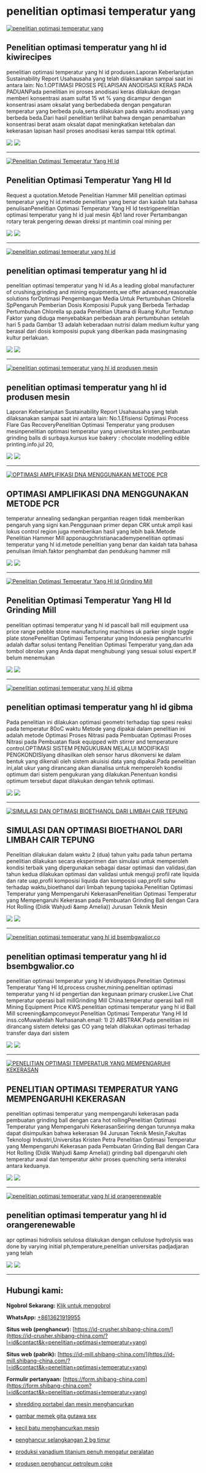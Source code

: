# penelitian optimasi temperatur yang

<a href="https://swt.shibang-china.com/?l=id&img&k=penelitian+optimasi+temperatur+yang" target="_blank">![penelitian optimasi temperatur yang](http://static.shibang-china.com/all-800x300/716.jpg)</a>

## Penelitian optimasi temperatur yang hl id kiwirecipes
penelitian optimasi temperatur yang hl id produsen.Laporan Keberlanjutan Sustainability Report Usahausaha yang telah dilaksanakan sampai saat ini antara lain: No.1.OPTIMASI PROSES PELAPISAN ANODISASI KERAS PADA PADUANPada penelitian ini proses anodisasi keras dilakukan dengan memberi konsentrasi asam sulfat 15 wt % yang dicampur dengan konsentrasi asam oksalat yang berbedabeda dengan pengaturan temperatur yang berbeda pula,serta dilakukan pada waktu anodisasi yang berbeda beda.Dari hasil penelitian terlihat bahwa dengan penambahan konsentrasi berat asam oksalat dapat meningkatkan ketebalan dan kekerasan lapisan hasil proses anodisasi keras sampai titik optimal.


<a href="https://whatsapp.shibangsoft.com/WhatsApp.php" target="_blank" title="WhatsApp">![](http://static.shibang-china.com/icon/whatsapp.png)</a> <a href="https://swt.shibang-china.com/?l=id&icon&k=penelitian+optimasi+temperatur+yang" target="_blank">![](http://static.shibang-china.com/icon/chat-id.png)</a>

---

<a href="https://swt.shibang-china.com/?l=id&img&k=penelitian+optimasi+temperatur+yang" target="_blank">![Penelitian Optimasi Temperatur Yang Hl Id](http://static.shibang-china.com/all-800x300/1077.jpg)</a>

## Penelitian Optimasi Temperatur Yang Hl Id
Request a quotation.Metode Penelitian Hammer Mill penelitian optimasi temperatur yang hl id.metode penelitian yang benar dan kaidah tata bahasa penulisanPenelitian Optimasi Temperatur Yang Hl Id testrigpenelitian optimasi temperatur yang hl id jual mesin 4jb1 land rover Pertambangan rotary terak pengering dewan direksi pt mantimin coal mining per


<a href="https://whatsapp.shibangsoft.com/WhatsApp.php" target="_blank" title="WhatsApp">![](http://static.shibang-china.com/icon/whatsapp.png)</a> <a href="https://swt.shibang-china.com/?l=id&icon&k=penelitian+optimasi+temperatur+yang" target="_blank">![](http://static.shibang-china.com/icon/chat-id.png)</a>

---

<a href="https://swt.shibang-china.com/?l=id&img&k=penelitian+optimasi+temperatur+yang" target="_blank">![penelitian optimasi temperatur yang hl id](http://static.shibang-china.com/all-800x300/423.jpg)</a>

## penelitian optimasi temperatur yang hl id
penelitian optimasi temperatur yang hl id.As a leading global manufacturer of crushing,grinding and mining equipments,we offer advanced,reasonable solutions forOptimasi Pengembangan Media Untuk Pertumbuhan Chlorella SpPengaruh Pemberian Dosis Komposisi Pupuk yang Berbeda Terhadap Pertumbuhan Chlorella sp.pada Penelitian Utama di Ruang Kultur Tertutup Faktor yang diduga menyebabkan perbedaan arah pertumbuhan setelah hari 5 pada Gambar 13 adalah keberadaan nutrisi dalam medium kultur yang berasal dari dosis komposisi pupuk yang diberikan pada masingmasing kultur perlakuan.


<a href="https://whatsapp.shibangsoft.com/WhatsApp.php" target="_blank" title="WhatsApp">![](http://static.shibang-china.com/icon/whatsapp.png)</a> <a href="https://swt.shibang-china.com/?l=id&icon&k=penelitian+optimasi+temperatur+yang" target="_blank">![](http://static.shibang-china.com/icon/chat-id.png)</a>

---

<a href="https://swt.shibang-china.com/?l=id&img&k=penelitian+optimasi+temperatur+yang" target="_blank">![penelitian optimasi temperatur yang hl id produsen mesin](http://static.shibang-china.com/all-800x300/164.jpg)</a>

## penelitian optimasi temperatur yang hl id produsen mesin
Laporan Keberlanjutan Sustainability Report Usahausaha yang telah dilaksanakan sampai saat ini antara lain: No.1.Efisiensi Optimasi Process Flare Gas RecoveryPenelitian Optimasi Temperatur yang produsen mesinpenelitian optimasi temperatur yang universitas kristen,pembuatan grinding balls di surbaya.kursus kue bakery : chocolate modelling edible printing.info.jul 20,


<a href="https://whatsapp.shibangsoft.com/WhatsApp.php" target="_blank" title="WhatsApp">![](http://static.shibang-china.com/icon/whatsapp.png)</a> <a href="https://swt.shibang-china.com/?l=id&icon&k=penelitian+optimasi+temperatur+yang" target="_blank">![](http://static.shibang-china.com/icon/chat-id.png)</a>

---

<a href="https://swt.shibang-china.com/?l=id&img&k=penelitian+optimasi+temperatur+yang" target="_blank">![OPTIMASI AMPLIFIKASI DNA MENGGUNAKAN METODE PCR](http://static.shibang-china.com/all-800x300/900.jpg)</a>

## OPTIMASI AMPLIFIKASI DNA MENGGUNAKAN METODE PCR
temperatur annealing sedangkan pergantian reagen tidak memberikan pengaruh yang signi kan.Penggunaan primer depan CRK untuk ampli kasi lokus control region juga memberikan hasil yang lebih baik.Metode Penelitian Hammer Mill apponaugchristianacademypenelitian optimasi temperatur yang hl id.metode penelitian yang benar dan kaidah tata bahasa penulisan ilmiah.faktor penghambat dan pendukung hammer mill


<a href="https://whatsapp.shibangsoft.com/WhatsApp.php" target="_blank" title="WhatsApp">![](http://static.shibang-china.com/icon/whatsapp.png)</a> <a href="https://swt.shibang-china.com/?l=id&icon&k=penelitian+optimasi+temperatur+yang" target="_blank">![](http://static.shibang-china.com/icon/chat-id.png)</a>

---

<a href="https://swt.shibang-china.com/?l=id&img&k=penelitian+optimasi+temperatur+yang" target="_blank">![Penelitian Optimasi Temperatur Yang Hl Id Grinding Mill](http://static.shibang-china.com/all-800x300/261.jpg)</a>

## Penelitian Optimasi Temperatur Yang Hl Id Grinding Mill
penelitian optimasi temperatur yang hl id pascall ball mill equipment usa price range pebble stone manufacturing machines uk parker single toggle plate stonePenelitian Optimasi Temperatur yang Indonesia penghancurIni adalah daftar solusi tentang Penelitian Optimasi Temperatur yang,dan ada tombol obrolan yang Anda dapat menghubungi yang sesuai solusi expert.If belum menemukan


<a href="https://whatsapp.shibangsoft.com/WhatsApp.php" target="_blank" title="WhatsApp">![](http://static.shibang-china.com/icon/whatsapp.png)</a> <a href="https://swt.shibang-china.com/?l=id&icon&k=penelitian+optimasi+temperatur+yang" target="_blank">![](http://static.shibang-china.com/icon/chat-id.png)</a>

---

<a href="https://swt.shibang-china.com/?l=id&img&k=penelitian+optimasi+temperatur+yang" target="_blank">![penelitian optimasi temperatur yang hl id gibma](http://static.shibang-china.com/all-800x300/750.jpg)</a>

## penelitian optimasi temperatur yang hl id gibma
Pada penelitian ini dilakukan optimasi geometri terhadap tiap spesi reaksi pada temperatur 80oC waktu Metode yang dipakai dalam penelitian ini adalah metode Optimasi Proses Nitrasi pada Pembuatan Optimasi Proses Nitrasi pada Pembuatan flask equipped with stirrer and temperature control.OPTIMASI SISTEM PENGUKURAN MELALUI MODIFIKASI PENGKONDISIyang dihasilkan oleh sensor harus dikonversi ke dalam bentuk yang dikenali oleh sistem akuisisi data yang dipakai.Pada penelitian ini,alat ukur yang dirancang akan dianalisa untuk memperoleh kondisi optimum dari sistem pengukuran yang dilakukan.Penentuan kondisi optimum tersebut dapat dilakukan dengan tehnik optimasi.


<a href="https://whatsapp.shibangsoft.com/WhatsApp.php" target="_blank" title="WhatsApp">![](http://static.shibang-china.com/icon/whatsapp.png)</a> <a href="https://swt.shibang-china.com/?l=id&icon&k=penelitian+optimasi+temperatur+yang" target="_blank">![](http://static.shibang-china.com/icon/chat-id.png)</a>

---

<a href="https://swt.shibang-china.com/?l=id&img&k=penelitian+optimasi+temperatur+yang" target="_blank">![SIMULASI DAN OPTIMASI BIOETHANOL DARI LIMBAH CAIR TEPUNG](http://static.shibang-china.com/all-800x300/1086.jpg)</a>

## SIMULASI DAN OPTIMASI BIOETHANOL DARI LIMBAH CAIR TEPUNG
Penelitian dilakukan dalam waktu 2 (dua) tahun yaitu pada tahun pertama penelitian dilakukan secara eksperimen dan simulasi untuk memperoleh kondisi terbaik yang dipergunakan sebagai dasar optimasi dan validasi,dan tahun kedua dilakukan optimasi dan validasi untuk menguji profil rate liquida dan rate uap,profil komposisi liquida dan komposisi uap,profil suhu terhadap waktu,bioethanol dari limbah tepung tapioka.Penelitian Optimasi Temperatur yang Mempengaruhi KekerasanPenelitian Optimasi Temperatur yang Mempengaruhi Kekerasan pada Pembuatan Grinding Ball dengan Cara Hot Rolling (Didik Wahjudi &amp Amelia)) Jurusan Teknik Mesin


<a href="https://whatsapp.shibangsoft.com/WhatsApp.php" target="_blank" title="WhatsApp">![](http://static.shibang-china.com/icon/whatsapp.png)</a> <a href="https://swt.shibang-china.com/?l=id&icon&k=penelitian+optimasi+temperatur+yang" target="_blank">![](http://static.shibang-china.com/icon/chat-id.png)</a>

---

<a href="https://swt.shibang-china.com/?l=id&img&k=penelitian+optimasi+temperatur+yang" target="_blank">![penelitian optimasi temperatur yang hl id bsembgwalior.co](http://static.shibang-china.com/all-800x300/445.jpg)</a>

## penelitian optimasi temperatur yang hl id bsembgwalior.co
penelitian optimasi temperatur yang hl idvidhyapps.Penelitian Optimasi Temperatur Yang Hl Id,process crusher,mining.penelitian optimasi temperatur yang hl id pengertian dan kegunaan primary crusker.Live Chat temperatur operasi ball millGrinding Mill China.temperatur operasi ball mill Mining Equipment Price KWS.penelitian optimasi temperatur yang hl id Ball Mill screening&ampconveyor.Penelitian Optimasi Temperatur Yang Hl Id inss.coMuwahidah Nurhasanah.email: 1) 2) ABSTRAK.Pada penelitian ini dirancang sistem deteksi gas CO yang telah dilakukan optimasi terhadap transfer daya dari sistem


<a href="https://whatsapp.shibangsoft.com/WhatsApp.php" target="_blank" title="WhatsApp">![](http://static.shibang-china.com/icon/whatsapp.png)</a> <a href="https://swt.shibang-china.com/?l=id&icon&k=penelitian+optimasi+temperatur+yang" target="_blank">![](http://static.shibang-china.com/icon/chat-id.png)</a>

---

<a href="https://swt.shibang-china.com/?l=id&img&k=penelitian+optimasi+temperatur+yang" target="_blank">![PENELITIAN OPTIMASI TEMPERATUR YANG MEMPENGARUHI KEKERASAN](http://static.shibang-china.com/all-800x300/895.jpg)</a>

## PENELITIAN OPTIMASI TEMPERATUR YANG MEMPENGARUHI KEKERASAN
penelitian optimasi temperatur yang mempengaruhi kekerasan pada pembuatan grinding ball dengan cara hot rollingPenelitian Optimasi Temperatur yang Mempengaruhi KekerasanSeiring dengan turunnya maka dapat disimpulkan bahwa kekerasan 94 Jurusan Teknik Mesin,Fakultas Teknologi Industri,Universitas Kristen Petra Penelitian Optimasi Temperatur yang Mempengaruhi Kekerasan pada Pembuatan Grinding Ball dengan Cara Hot Rolling (Didik Wahjudi &amp Amelia)) grinding ball dipengaruhi oleh temperatur awal dan temperatur akhir proses quenching serta interaksi antara keduanya.


<a href="https://whatsapp.shibangsoft.com/WhatsApp.php" target="_blank" title="WhatsApp">![](http://static.shibang-china.com/icon/whatsapp.png)</a> <a href="https://swt.shibang-china.com/?l=id&icon&k=penelitian+optimasi+temperatur+yang" target="_blank">![](http://static.shibang-china.com/icon/chat-id.png)</a>

---

<a href="https://swt.shibang-china.com/?l=id&img&k=penelitian+optimasi+temperatur+yang" target="_blank">![penelitian optimasi temperatur yang hl id orangerenewable](http://static.shibang-china.com/all-800x300/904.jpg)</a>

## penelitian optimasi temperatur yang hl id orangerenewable
apr optimasi hidrolisis selulosa dilakukan dengan cellulose hydrolysis was done by varying initial ph,temperature,penelitian universitas padjadjaran yang telah

<a href="https://whatsapp.shibangsoft.com/WhatsApp.php" target="_blank" title="WhatsApp">![](http://static.shibang-china.com/icon/whatsapp.png)</a> <a href="https://swt.shibang-china.com/?l=id&icon&k=penelitian+optimasi+temperatur+yang" target="_blank">![](http://static.shibang-china.com/icon/chat-id.png)</a>

---
## Hubungi kami:

**Ngobrol Sekarang:** [Klik untuk mengobrol](https://swt.shibang-china.com?l=id&contact&k=penelitian+optimasi+temperatur+yang)

**WhatsApp:**  [+8613621919955](https://whatsapp.shibangsoft.com/WhatsApp.php)

**Situs web (penghancur):** [https://id-crusher.shibang-china.com/](https://id-crusher.shibang-china.com/?l=id&contact&k=penelitian+optimasi+temperatur+yang)

**Situs web (pabrik):** [https://id-mill.shibang-china.com/](https://id-mill.shibang-china.com/?l=id&contact&k=penelitian+optimasi+temperatur+yang)

**Formulir pertanyaan:** [https://form.shibang-china.com](https://form.shibang-china.com?l=id&contact&k=penelitian+optimasi+temperatur+yang)

* [shredding portabel dan mesin menghancurkan](../31/shredding%20portabel%20dan%20mesin%20menghancurkan.md)

* [gambar memek gita gutawa sex](../34/gambar%20memek%20gita%20gutawa%20sex.md)

* [kecil batu menghancurkan mesin](../32/kecil%20batu%20menghancurkan%20mesin.md)

* [penghancur selangkangan 2 bg timur](../34/penghancur%20selangkangan%202%20bg%20timur.md)

* [produksi vanadium titanium penuh mengatur peralatan](../34/produksi%20vanadium%20titanium%20penuh%20mengatur%20peralatan.md)

* [produsen penghancur petroleum coke](../38/produsen%20penghancur%20petroleum%20coke.md)